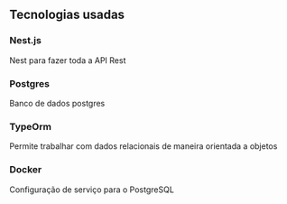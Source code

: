 ## Tecnologias usadas
### Nest.js
Nest para fazer toda a API Rest

### Postgres
Banco de dados postgres

### TypeOrm
Permite trabalhar com dados relacionais de maneira orientada a objetos

### Docker
Configuração de serviço para o PostgreSQL
